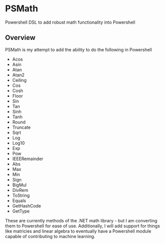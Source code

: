 # PSMath
Powershell DSL to add robust math functionality into Powershell

## Overview

PSMath is my attempt to add the ability to do the following in Powershell

- Acos
- Asin
- Atan
- Atan2
- Ceiling
- Cos
- Cosh
- Floor
- Sin
- Tan
- Sinh
- Tanh
- Round
- Truncate
- Sqrt
- Log
- Log10
- Exp
- Pow
- IEEERemainder
- Abs
- Max
- Min
- Sign
- BigMul
- DivRem
- ToString
- Equals
- GetHashCode
- GetType

These are currently methods of the .NET math library - but I am converting them to Powershell for ease of use.  Additionally, I will add support for things like matricies and linear algebra to eventually have a Powershell module capable of contributing to machine learning.

